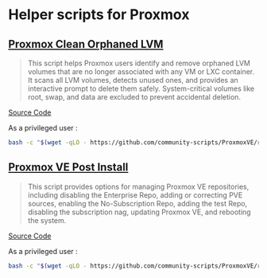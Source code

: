 # Helper scripts for Proxmox

## [Proxmox Clean Orphaned LVM](https://community-scripts.github.io/ProxmoxVE/scripts?id=clean-orphaned-lvm)

> This script helps Proxmox users identify and remove orphaned LVM volumes that are no longer associated with any VM or LXC container. It scans all LVM volumes, detects unused ones, and provides an interactive prompt to delete them safely. System-critical volumes like root, swap, and data are excluded to prevent accidental deletion.

[Source Code](https://raw.githubusercontent.com/community-scripts/ProxmoxVE/main/misc/clean-orphaned-lvm.sh)

As a privileged user :
```sh
bash -c "$(wget -qLO - https://github.com/community-scripts/ProxmoxVE/raw/main/misc/clean-orphaned-lvm.sh)"
```

## [Proxmox VE Post Install](https://community-scripts.github.io/ProxmoxVE/scripts?id=post-pve-install)

> This script provides options for managing Proxmox VE repositories, including disabling the Enterprise Repo, adding or correcting PVE sources, enabling the No-Subscription Repo, adding the test Repo, disabling the subscription nag, updating Proxmox VE, and rebooting the system.

[Source Code](https://raw.githubusercontent.com/community-scripts/ProxmoxVE/main/misc/post-pve-install.sh)

As a privileged user :
```sh
bash -c "$(wget -qLO - https://github.com/community-scripts/ProxmoxVE/raw/main/misc/post-pve-install.sh)"
```

